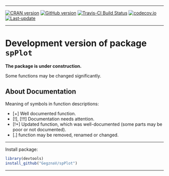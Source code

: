 
<!-- README.md is generated from README.Rmd. Please edit that file -->

------------------------------------------------------------------------

[![CRAN version](http://www.r-pkg.org/badges/version/spPlot)](http://cran.rstudio.com/web/packages/spPlot/index.html) [![GitHub version](https://img.shields.io/badge/GitHub-v0.0.11-brightgreen.svg)](https://github.com/GegznaV/spPlot) [![Travis-CI Build Status](https://travis-ci.org/GegznaV/spPlot.svg?branch=master)](https://travis-ci.org/GegznaV/spPlot) [![codecov.io](https://codecov.io/github/GegznaV/spPlot/coverage.svg?branch=master)](https://codecov.io/github/GegznaV/spPlot?branch=master) [![Last-update](https://img.shields.io/badge/Updated%20on-2016--08--12-yellowgreen.svg)](/commits/master)

------------------------------------------------------------------------

Development version of package `spPlot`
=======================================

**The package is under construction.**

Some functions may be changed significantly.

About Documentation
-------------------

Meaning of symbols in function descriptions:

-   \[+\] Well documented function.
-   \[!\], \[!!!\] Documentation needs attention.
-   \[!+\] Updated function, which was well-documented (some parts may be poor or not documented).
-   \[.\] function may be removed, renamed or changed.

------------------------------------------------------------------------

Install package:

``` r
library(devtools)
install_github("GegznaV/spPlot")
```

------------------------------------------------------------------------

<!-- <p align="right">  --> <!-- File updated on <b>2016-08-12</b> with version of package  <b>0.0.11</b> --> <!-- </p>     -->
